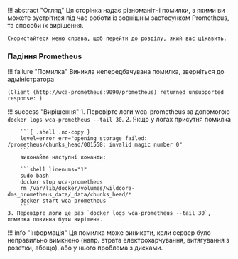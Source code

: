 !!! abstract "Огляд"
    Ця сторінка надає різноманітні помилки, з якими ви можете зустрітися під час роботи із зовнішнім застосунком Prometheus, та способи їх вирішення.

    Скористайтеся меню справа, щоб перейти до розділу, який вас цікавить.

### Падіння Prometheus

!!! failure "Помилка"
    Виникла непередбачувана помилка, зверніться до адміністратора
    
    (Client (http://wca-prometheus:9090/prometheus) returned unsupported response: )

!!! success "Вирішення"
    1. Перевірте логи wca-prometheus за допомогою `docker logs wca-prometheus --tail 30`.
    2. Якщо у логах присутня помилка

        ```{ .shell .no-copy }
        level=error err="opening storage failed: /prometheus/chunks_head/001558: invalid magic number 0"
        ```
        виконайте наступні команди:
        
        ```shell linenums="1"
        sudo bash 
        docker stop wca-prometheus
        rm /var/lib/docker/volumes/wildcore-dms_prometheus_data/_data/chunks_head/*
        docker start wca-prometheus
        ```
    3. Перевірте логи ще раз `docker logs wca-prometheus --tail 30`, помилка повинна бути вирішена.
!!! info "Інформація"
    Ця помилка може виникати, коли сервер було неправильно вимкнено (напр. втрата електрохарчування, витягування з розетки, абощо), або у нього проблема з дисками.